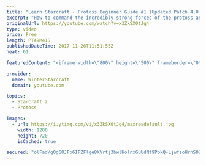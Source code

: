 ```yaml
---
title: "Learn Starcraft - Protoss Beginner Guide #1 (Updated Patch 4.0 FREE TO PLAY)"
excerpt: "How to command the incredibly strong forces of the protoss and cover weaknesses against the other inferior races. Updated for patch 4.0! This guide is not intended for COMPLETELY new players, but those who have played several games/campaign missions and grasp the very basics."
originalUrl: https://youtube.com/watch?v=x3ZkSX0tJg4
type: video
price: Free
length: PT49M41S
publishedDateTime: 2017-11-26T11:51:55Z
heat: 61

featuredContent: "<iframe width=\"800\" height=\"500\" frameborder=\"0\" src=\"https://www.youtube.com/embed/x3ZkSX0tJg4\" allow=\"accelerometer; autoplay; encrypted-media; gyroscope; picture-in-picture\" allowfullscreen></iframe>"

provider:
  name: WinterStarcraft
  domain: youtube.com

topics:
  - StarCraft 2
  - Protoss

images:
  - url: https://i.ytimg.com/vi/x3ZkSX0tJg4/maxresdefault.jpg
    width: 1280
    height: 720
    isCached: true

secured: "olFad/g0g6OJFx6IPZFlge8XVrtj3bwlHolnxGuUdNt9PpkQ+LjwfsoHrnSOZ5l41jB3fEyemxonoCrDA8Dhlxs9jNjNQ0eJzq92RwquRJdN3O4rv+OlpDtVik/HLKVYuKdyNIhqxbrCmWDwSJFVzHKcMtjOzwmhESizSNVwDZCxcf8sbSncGWzPU2QLnnRaPir5JNJrvuDMgplRaecMysxlggX4NYeWNuPLWtUqLcObBlZTLJoG/5YeocU3ca/sSYcBxJTg/zmlZFnrX0SQi3EOpwhhgSg6haadX1OI1xIi+Iawagcm3fGhroB6D8VQXtnI4Gzt7FW1IG8VJGf4Kx/J7xRRAdzLza0BPwQGjH7qF4rQVFxDAshR8I4QoQ/cmlJk4Sm3m5WrI27FRmJFUM345A3AhHiJr3sX6u/SM2qbqKJGAI0QO62juuSWv0o/;srjTYMVOAjM/TiTsUZjd6Q=="
---
```


